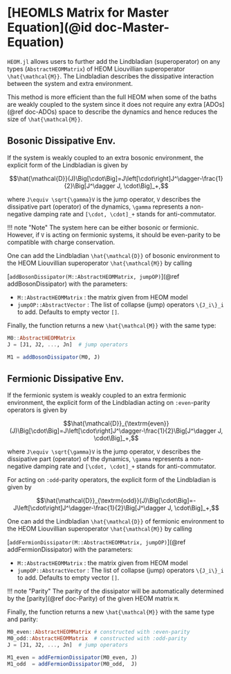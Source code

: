 # [HEOMLS Matrix for Master Equation](@id doc-Master-Equation)

`HEOM.jl` allows users to further add the Lindbladian (superoperator) on any types (`AbstractHEOMMatrix`) of HEOM Liouvillian superoperator ``\hat{\mathcal{M}}``. The Lindbladian describes the dissipative interaction between the system and extra environment.

This method is more efficient than the full HEOM when some of the baths are weakly coupled to the system since it does not require any extra [ADOs](@ref doc-ADOs) space to describe the dynamics and hence reduces the size of ``\hat{\mathcal{M}}``.

## Bosonic Dissipative Env.
If the system is weakly coupled to an extra bosonic environment, the explicit form of the Lindbladian is given by
```math
\hat{\mathcal{D}}(J)\Big[\cdot\Big]=J\left[\cdot\right]J^\dagger-\frac{1}{2}\Big[J^\dagger J, \cdot\Big]_+,
```
where ``J\equiv \sqrt{\gamma}V`` is the jump operator, ``V`` describes the dissipative part (operator) of the dynamics, ``\gamma`` represents a non-negative damping rate and ``[\cdot, \cdot]_+`` stands for anti-commutator.

!!! note "Note"
    The system here can be either bosonic or fermionic. However, if ``V`` is acting on fermionic systems, it should be even-parity to be compatible with charge conservation.

One can add the Lindbladian ``\hat{\mathcal{D}}`` of bosonic environment to the HEOM Liouvillian superoperator ``\hat{\mathcal{M}}`` by calling 

[`addBosonDissipator(M::AbstractHEOMMatrix, jumpOP)`](@ref addBosonDissipator) with the parameters:
 - `M::AbstractHEOMMatrix` : the matrix given from HEOM model
 - `jumpOP::AbstractVector` : The list of collapse (jump) operators ``\{J_i\}_i`` to add. Defaults to empty vector `[]`.

Finally, the function returns a new ``\hat{\mathcal{M}}`` with the same type:
```julia
M0::AbstractHEOMMatrix
J = [J1, J2, ..., Jn]  # jump operators

M1 = addBosonDissipator(M0, J)
```

## Fermionic Dissipative Env.
If the fermionic system is weakly coupled to an extra fermionic environment, the explicit form of the Lindbladian acting on `:even`-parity operators is given by
```math
\hat{\mathcal{D}}_{\textrm{even}}(J)\Big[\cdot\Big]=J\left[\cdot\right]J^\dagger-\frac{1}{2}\Big[J^\dagger J, \cdot\Big]_+,
```
where ``J\equiv \sqrt{\gamma}V`` is the jump operator, ``V`` describes the dissipative part (operator) of the dynamics, ``\gamma`` represents a non-negative damping rate and ``[\cdot, \cdot]_+`` stands for anti-commutator.

For acting on `:odd`-parity operators, the explicit form of the Lindbladian is given by
```math
\hat{\mathcal{D}}_{\textrm{odd}}(J)\Big[\cdot\Big]=-J\left[\cdot\right]J^\dagger-\frac{1}{2}\Big[J^\dagger J, \cdot\Big]_+,
```

One can add the Lindbladian ``\hat{\mathcal{D}}`` of fermionic environment to the HEOM Liouvillian superoperator ``\hat{\mathcal{M}}`` by calling 

[`addFermionDissipator(M::AbstractHEOMMatrix, jumpOP)`](@ref addFermionDissipator) with the parameters:
 - `M::AbstractHEOMMatrix` : the matrix given from HEOM model
 - `jumpOP::AbstractVector` : The list of collapse (jump) operators ``\{J_i\}_i`` to add. Defaults to empty vector `[]`.

!!! note "Parity"
    The parity of the dissipator will be automatically determined by the [parity](@ref doc-Parity) of the given HEOM matrix `M`.

Finally, the function returns a new ``\hat{\mathcal{M}}`` with the same type and parity:
```julia
M0_even::AbstractHEOMMatrix # constructed with :even-parity
M0_odd::AbstractHEOMMatrix  # constructed with :odd-parity
J = [J1, J2, ..., Jn]  # jump operators

M1_even = addFermionDissipator(M0_even, J)
M1_odd  = addFermionDissipator(M0_odd,  J)
```